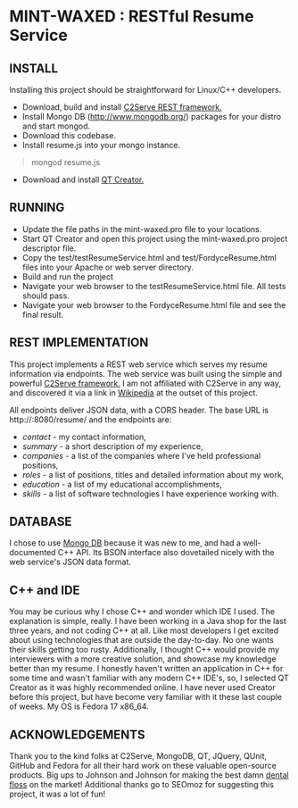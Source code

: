 MINT-WAXED : RESTful Resume Service
===================================

INSTALL
-------

Installing this project should be straightforward for Linux/C++ developers.
- Download, build and install [C2Serve REST framework.](http://www.c2serve.eu/c2s-htdocs/overview.html)
- Install Mongo DB (http://www.mongodb.org/) packages for your distro and start mongod.
- Download this codebase.
- Install resume.js into your mongo instance.
> mongod resume.js
- Download and install [QT Creator.](http://qt.digia.com/product/developer-tools/)


RUNNING
-------

- Update the file paths in the mint-waxed.pro file to your locations.
- Start QT Creator and open this project using the mint-waxed.pro project descriptor file.
- Copy the test/testResumeService.html and test/FordyceResume.html files into your Apache or web server directory.
- Build and run the project
- Navigate your web browser to the testResumeService.html file.  All tests should pass.
- Navigate your web browser to the FordyceResume.html file and see the final result.


REST IMPLEMENTATION
-------------------

This project implements a REST web service which serves my resume information via endpoints.  The web service was built using the simple and powerful [C2Serve framework.](http://www.c2serve.eu/c2s-htdocs/overview.html)
I am not affiliated with C2Serve in any way, and discovered it via a link in [Wikipedia](http://en.wikipedia.org/wiki/List_of_web_service_frameworks) at the outset of this project.

All endpoints deliver JSON data, with a CORS header.  The base URL is http://<server>:8080/resume/ and the endpoints are:
- *contact* - my contact information,
- *summary* - a short description of my experience,
- *companies* - a list of the companies where I've held professional positions,
- *roles* - a list of positions, titles and detailed information about my work,
- *education* - a list of my educational accomplishments,
- *skills* - a list of software technologies I have experience working with.


DATABASE
--------

I chose to use [Mongo DB](http://www.mongodb.org/) because it was new to me, and had a well-documented C++ API.  Its BSON interface also dovetailed nicely with the web service's JSON data format.


C++ and IDE
-----------

You may be curious why I chose C++ and wonder which IDE I used.  The explanation is simple, really.  I have been working in a Java shop for the last three years, and not coding C++ at all.  Like most developers I
get excited about using technologies that are outside the day-to-day. No one wants their skills getting too rusty.  Additionally, I thought C++ would provide my interviewers
with a more creative solution, and showcase my knowledge better than my resume.  I honestly haven't written an application in C++ for some time and wasn't familiar with
any modern C++ IDE's, so, I selected QT Creator as it was highly recommended online.  I have never used Creator before this project, but have become very familiar with it these last couple of weeks.  My OS is Fedora 17 x86_64.


ACKNOWLEDGEMENTS
----------------

Thank you to the kind folks at C2Serve, MongoDB, QT, JQuery, QUnit, GitHub and Fedora for all their hard work on these valuable open-source products.
Big ups to Johnson and Johnson for making the best damn [dental floss](http://www.amazon.com/dp/B001E96PA0/) on the market!
Additional thanks go to SEOmoz for suggesting this project, it was a lot of fun!
